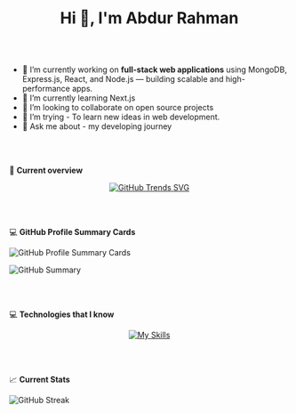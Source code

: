 # <div align="center">Hi 👋, I'm Abdur Rahman</div>
<!--
**AbrRahman/AbrRahman** is a ✨ _special_ ✨ repository because its `README.md` (this file) appears on your GitHub profile.
- 🤔 I’m looking for help with ...
- 💬 Ask me about ...
- 📫 How to reach me: ...
- 😄 Pronouns: ...
- ⚡ Fun fact: ...
-->

<br/> <br/>

- 🔭 I’m currently working on **full-stack web applications** using MongoDB, Express.js, React, and Node.js — building scalable and high-performance apps.
- 🌱 I’m currently learning Next.js
- 👯 I’m looking to collaborate on open source projects
- 🤔 I’m trying - To learn new ideas in web development.
- 💬 Ask me about - my developing journey

<br/> <br/>

👀 **Current overview**

<p align="center">
  <a href="https://githubtrends.io">
    <img src="https://api.githubtrends.io/user/svg/AbrRahman/repos?time_range=six_months&loc_metric=changed&theme=dark" alt="GitHub Trends SVG">
  </a>
</p>

<br/> <br/>

💻 **GitHub Profile Summary Cards**

![GitHub Profile Summary Cards](http://github-profile-summary-cards.vercel.app/api/cards/stats?username=AbrRahman&theme=blue_green)

![GitHub Summary](http://github-profile-summary-cards.vercel.app/api/cards/profile-details?username=AbrRahman&theme=blue_green)

<br/> <br/>

💻 **Technologies that I know**

<p align="center">
<a href="https://skillicons.dev"><img src="https://skillicons.dev/icons?i=html,css,bootstrap,tailwindcss,github,firebase,javascript,nodejs,expressjs,mongodb,react,redux,nextjs,vercel,netlify,postman,typescript,vscode&theme=dark&perline=7" alt="My Skills" /></a>
</p>


<br/> <br/>

📈 **Current Stats**

![GitHub Streak](https://streak-stats.demolab.com/?user=AbrRahman&theme=blue_green)
